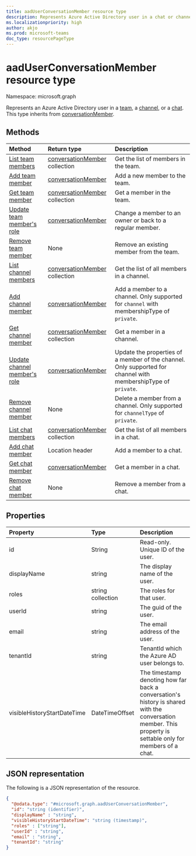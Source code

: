 ```yaml
---
title: aadUserConversationMember resource type
description: Represents Azure Active Directory user in a chat or channel.
ms.localizationpriority: high
author: akjo
ms.prod: microsoft-teams
doc_type: resourcePageType
---
```


# aadUserConversationMember resource type

Namespace: microsoft.graph

Represents an Azure Active Directory user in a [team](team.md), a [channel](channel.md), or a [chat](chat.md).
This type inherits from [conversationMember](conversationmember.md).

## Methods

| Method                                                           | Return type                                                         | Description                                                                                                    |
| :--------------------------------------------------------------- | :------------------------------------------------------------------ | :------------------------------------------------------------------------------------------------------------- |
| [List team members](../api/team-list-members.md)                 | [conversationMember](../resources/conversationmember.md) collection | Get the list of members in the team.                                                                           |
| [Add team member](../api/team-post-members.md)                   | [conversationMember](../resources/conversationmember.md)            | Add a new member to the team.                                                                                  |
| [Get team member](../api/team-get-members.md)                    | [conversationMember](conversationmember.md) collection              | Get a member in the team.                                                                                      |
| [Update team member's role](../api/team-update-members.md)       | [conversationMember](../resources/conversationmember.md)            | Change a member to an owner or back to a regular member.                                                       |
| [Remove team member](../api/team-delete-members.md)              | None                                                                | Remove an existing member from the team.                                                                       |
| [List channel members](../api/channel-list-members.md)           | [conversationMember](conversationmember.md) collection              | Get the list of all members in a channel.                                                                      |
| [Add channel member](../api/channel-post-members.md)             | [conversationMember](conversationmember.md)                         | Add a member to a channel. Only supported for `channel` with membershipType of `private`.                      |
| [Get channel member](../api/channel-get-members.md)              | [conversationMember](conversationmember.md) collection              | Get a member in a channel.                                                                                     |
| [Update channel member's role](../api/channel-update-members.md) | [conversationMember](conversationmember.md)                         | Update the properties of a member of the channel. Only supported for channel with membershipType of `private`. |
| [Remove channel member](../api/channel-delete-members.md)        | None                                                                | Delete a member from a channel. Only supported for `channelType` of `private`.                                 |
| [List chat members](../api/chat-list-members.md)                 | [conversationMember](conversationmember.md) collection              | Get the list of all members in a chat.                                                                         |
| [Add chat member](../api/chat-post-members.md)                   | Location header                                                     | Add a member to a chat.                                                                                        |
| [Get chat member](../api/chat-get-members.md)                    | [conversationMember](conversationmember.md)                         | Get a member in a chat.                                                                                        |
| [Remove chat member](../api/chat-delete-members.md)              | None                                                                | Remove a member from a chat.                                                                                   |

## Properties

| Property                    | Type              | Description                                                                                                                                                |
| :-------------------------- | :---------------- | :--------------------------------------------------------------------------------------------------------------------------------------------------------- |
| id                          | String            | Read-only. Unique ID of the user.                                                                                                                          |
| displayName                 | string            | The display name of the user.                                                                                                                              |
| roles                       | string collection | The roles for that user.                                                                                                                                   |
| userId                      | string            | The guid of the user.                                                                                                                                      |
| email                       | string            | The email address of the user.                                                                                                                             |
| tenantId                    | string            | TenantId which the Azure AD user belongs to.                                                                                                               |
| visibleHistoryStartDateTime | DateTimeOffset    | The timestamp denoting how far back a conversation's history is shared with the conversation member. This property is settable only for members of a chat. |

## JSON representation

The following is a JSON representation of the resource.

<!-- {
  "blockType": "resource",
  "keyProperty": "id",
  "@odata.type": "microsoft.graph.aadUserConversationMember",
  "baseType": "microsoft.graph.conversationMember",
  "openType": false
}
-->

```json
{
  "@odata.type": "#microsoft.graph.aadUserConversationMember",
  "id": "string (identifier)",
  "displayName" : "string",
  "visibleHistoryStartDateTime": "string (timestamp)",
  "roles" : ["string"],
  "userId" : "string",
  "email" : "string",
  "tenantId": "string"
}
```

<!-- uuid: 8fcb5dbc-d5aa-4681-8e31-b001d5168d79
2015-10-25 14:57:30 UTC -->

<!--
{
  "type": "#page.annotation",
  "description": "aadUserConversationMember",
  "keywords": "",
  "section": "documentation",
  "tocPath": "",
  "suppressions": []
}
-->
